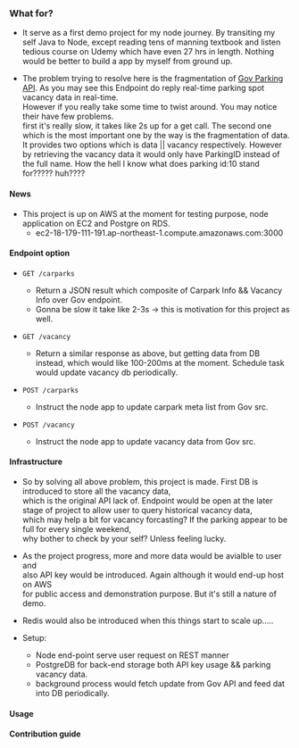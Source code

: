 ### What for?
* It serve as a first demo project for my node journey. By transiting my self Java to Node, except 
reading tens of manning textbook and listen tedious course on Udemy which have even 27 hrs in length.
Nothing would be better to build a app by myself from ground up. 

* The problem trying to resolve here is the fragmentation of [Gov Parking API](https://data.gov.hk/en-data/dataset/hk-ogcio-st_div_04-carpark-info-vacancy).
As you may see this Endpoint do reply real-time parking spot vacancy data in real-time.    
However if you really take some time to twist around. You may notice their have few problems.    
first it's really slow, it takes like 2s up for a get call. The second one which is the most important one by the way is the fragmentation of data.   
It provides two options which is data || vacancy respectively. However by retrieving the vacancy data it would only
have ParkingID instead of the full name. How the hell I know what does parking id:10 stand for????? huh???? 
 
#### News

* This project is up on AWS at the moment for testing purpose, node application on EC2 and Postgre on RDS.
    * ec2-18-179-111-191.ap-northeast-1.compute.amazonaws.com:3000

#### Endpoint option
* `GET /carparks`
    * Return a JSON result which composite of Carpark Info && Vacancy Info over Gov endpoint.
    * Gonna be slow it take like 2-3s -> this is motivation for this project as well. 
* `GET /vacancy`
    * Return a similar response as above, but getting data from DB instead, which would like 100-200ms 
    at the moment. Schedule task would update vacancy db periodically. 

* `POST /carparks`
    * Instruct the node app to update carpark meta list from Gov src.

* `POST /vacancy`
    * Instruct the node app to update vacancy data from Gov src.

#### Infrastructure 

* So by solving all above problem, this project is made. First DB is introduced to store all the vacancy data,   
which is the original API lack of. Endpoint would be open at the later stage of project to allow user to query historical vacancy data,   
which may help a bit for vacancy forcasting? If the parking appear to be full for every single weekend,    
why bother to check by your self? Unless feeling lucky. 

* As the project progress, more and more data would be avialble to user and    
also API key would be introduced. Again although it would end-up host on AWS  
for public access and demonstration purpose. 
But it's still a nature of demo. 

* Redis would also be introduced when this things start to scale up.....

* Setup:
    * Node end-point serve user request on REST manner
    * PostgreDB for back-end storage both API key usage && parking vacancy data.
    * background process would fetch update from Gov API and feed dat into DB periodically. 


#### Usage

#### Contribution guide
